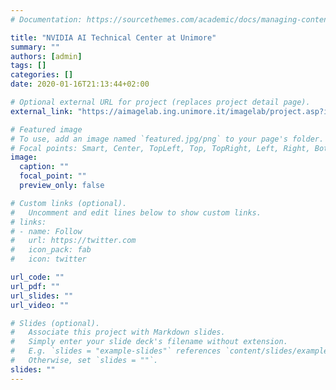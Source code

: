 ```yaml
---
# Documentation: https://sourcethemes.com/academic/docs/managing-content/

title: "NVIDIA AI Technical Center at Unimore"
summary: ""
authors: [admin]
tags: []
categories: []
date: 2020-01-16T21:13:44+02:00

# Optional external URL for project (replaces project detail page).
external_link: "https://aimagelab.ing.unimore.it/imagelab/project.asp?idprogetto=80"

# Featured image
# To use, add an image named `featured.jpg/png` to your page's folder.
# Focal points: Smart, Center, TopLeft, Top, TopRight, Left, Right, BottomLeft, Bottom, BottomRight.
image:
  caption: ""
  focal_point: ""
  preview_only: false

# Custom links (optional).
#   Uncomment and edit lines below to show custom links.
# links:
# - name: Follow
#   url: https://twitter.com
#   icon_pack: fab
#   icon: twitter

url_code: ""
url_pdf: ""
url_slides: ""
url_video: ""

# Slides (optional).
#   Associate this project with Markdown slides.
#   Simply enter your slide deck's filename without extension.
#   E.g. `slides = "example-slides"` references `content/slides/example-slides.md`.
#   Otherwise, set `slides = ""`.
slides: ""
---
```

